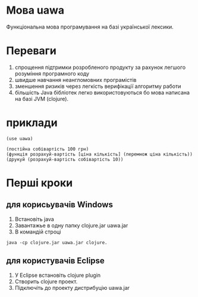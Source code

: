 # Мова uawa
Функціональна мова програмування на базі української лексики.
# Переваги
1. спрощення підтримки розробленого продукту за рахунок легшого розуміння програмного коду
2. швидше навчання неангломовних програмістів
3. зменшення ризиків через легкість верифікації алгоритму работи
4. більшість Java бібліотек легко використовуються бо мова написана на базі JVM (clojure). 
# приклади
```
(use uawa)

(постійна собівартість 100 грн)
(функція розрахуй-вартість [ціна кількість] (перемнож ціна кількість))
(друкуй (розрахуй-вартість собівартість 10))
```

# Перші кроки
## для корисьувачів Windows 
1. Встановіть java
2. Завантажье в одну папку clojure.jar uawa.jar
3. В командій строці
```
java -cp clojure.jar uawa.jar clojure.
```
## для користувачів Eclipse 
1. У Eclipse встановіть clojure plugin
2. Створить clojure проект.
3. Підключіть до проекту дистрибуцію uawa.jar
